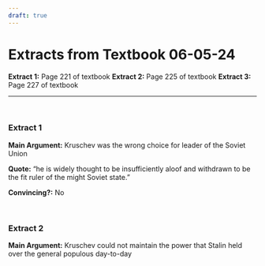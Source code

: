 ```yaml
---
draft: true
---
```

# Extracts from Textbook 06-05-24

**Extract 1:** Page 221 of textbook
**Extract 2:** Page 225 of textbook
**Extract 3:** Page 227 of textbook

---

</br>

### Extract 1

**Main Argument:** Kruschev was the wrong choice for leader of the Soviet Union

**Quote:** “he is widely thought to be insufficiently aloof and withdrawn to be the fit ruler of the might Soviet state.”

**Convincing?:** No

</br>

### Extract 2

**Main Argument:** Kruschev could not maintain the power that Stalin held over the general populous day-to-day
